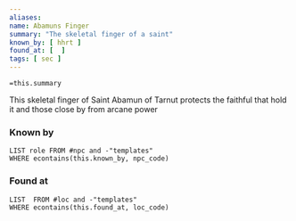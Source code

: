 ```yaml
---
aliases: 
name: Abamuns Finger
summary: "The skeletal finger of a saint"
known_by: [ hhrt ]
found_at: [  ]
tags: [ sec ]
---
```

`=this.summary`

This skeletal finger of Saint Abamun of Tarnut protects the faithful that hold it and those close by from arcane power

### Known by
```dataview
LIST role FROM #npc and -"templates"
WHERE econtains(this.known_by, npc_code)
```

### Found at
```dataview
LIST  FROM #loc and -"templates"
WHERE econtains(this.found_at, loc_code)
```
